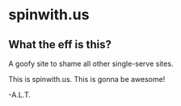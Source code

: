 # spinwith.us

## What the eff is this?
A goofy site to shame all other single-serve sites.

This is spinwith.us. This is gonna be awesome!

-A.L.T.
